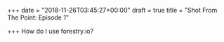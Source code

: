+++
date = "2018-11-26T03:45:27+00:00"
draft = true
title = "Shot From The Point: Episode 1"

+++
How do I use forestry.io?